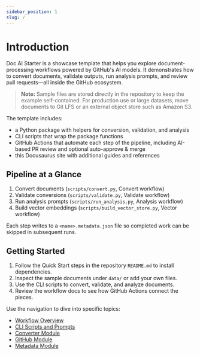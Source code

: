 ```yaml
---
sidebar_position: 1
slug: /
---
```


# Introduction

Doc AI Starter is a showcase template that helps you explore document-processing workflows powered by GitHub's AI models. It demonstrates how to convert documents, validate outputs, run analysis prompts, and review pull requests—all inside the GitHub ecosystem.

> **Note:** Sample files are stored directly in the repository to keep the example self-contained. For production use or large datasets, move documents to Git LFS or an external object store such as Amazon S3.

The template includes:

- a Python package with helpers for conversion, validation, and analysis
- CLI scripts that wrap the package functions
- GitHub Actions that automate each step of the pipeline, including AI-based PR review and optional auto-approve & merge
- this Docusaurus site with additional guides and references

## Pipeline at a Glance

1. Convert documents (`scripts/convert.py`, Convert workflow)
2. Validate conversions (`scripts/validate.py`, Validate workflow)
3. Run analysis prompts (`scripts/run_analysis.py`, Analysis workflow)
4. Build vector embeddings (`scripts/build_vector_store.py`, Vector workflow)

Each step writes to a `<name>.metadata.json` file so completed work can be skipped in subsequent runs.

## Getting Started

1. Follow the Quick Start steps in the repository `README.md` to install dependencies.
2. Inspect the sample documents under `data/` or add your own files.
3. Use the CLI scripts to convert, validate, and analyze documents.
4. Review the workflow docs to see how GitHub Actions connect the pieces.

Use the navigation to dive into specific topics:

- [Workflow Overview](./workflows)
- [CLI Scripts and Prompts](./scripts-and-prompts)
- [Converter Module](./converter)
- [GitHub Module](./github)
- [Metadata Module](./metadata)
